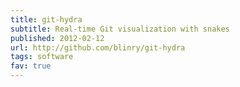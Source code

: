 ```yaml
---
title: git-hydra
subtitle: Real-time Git visualization with snakes
published: 2012-02-12
url: http://github.com/blinry/git-hydra
tags: software
fav: true
---
```

